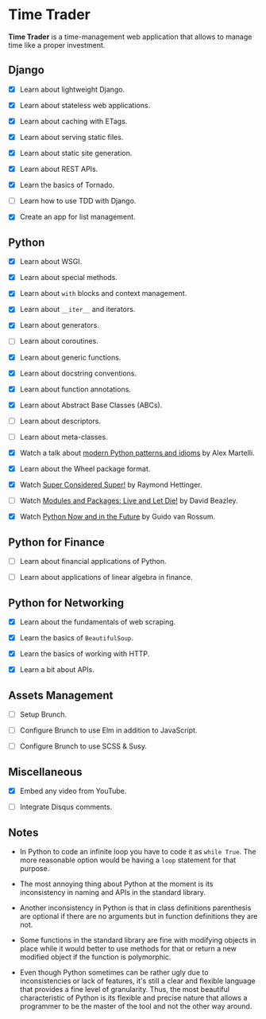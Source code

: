 # Time Trader

**Time Trader** is a time-management web application that allows to manage
time like a proper investment.


## Django

- [x] Learn about lightweight Django.
- [x] Learn about stateless web applications.
- [x] Learn about caching with ETags.
- [x] Learn about serving static files.
- [x] Learn about static site generation.
- [x] Learn about REST APIs.
- [x] Learn the basics of Tornado.
- [ ] Learn how to use TDD with Django.
- [x] Create an app for list management.


## Python

- [x] Learn about WSGI.
- [x] Learn about special methods.
- [x] Learn about `with` blocks and context management.
- [x] Learn about `__iter__` and iterators.
- [x] Learn about generators.
- [ ] Learn about coroutines.
- [x] Learn about generic functions.
- [x] Learn about docstring conventions.
- [x] Learn about function annotations.
- [x] Learn about Abstract Base Classes (ABCs).
- [ ] Learn about descriptors.
- [ ] Learn about meta-classes.
- [x] Watch a talk about [modern Python patterns and idioms](https://www.youtube.com/watch?t=10&v=LeuChRCByZc) by Alex Martelli.
- [x] Learn about the Wheel package format.
- [x] Watch [Super Considered Super!](https://www.youtube.com/watch?v=EiOglTERPEo) by Raymond Hettinger.
- [ ] Watch [Modules and Packages: Live and Let Die!](https://www.youtube.com/watch?v=0oTh1CXRaQ0) by David Beazley.
- [x] Watch [Python Now and in the Future](https://www.youtube.com/watch?v=bp3mCgrdMxU) by Guido van Rossum.


## Python for Finance

- [ ] Learn about financial applications of Python.
- [ ] Learn about applications of linear algebra in finance.


## Python for Networking

- [x] Learn about the fundamentals of web scraping.
- [x] Learn the basics of `BeautifulSoup`.
- [x] Learn the basics of working with HTTP.
- [x] Learn a bit about APIs.


## Assets Management

- [ ] Setup Brunch.
- [ ] Configure Brunch to use Elm in addition to JavaScript.
- [ ] Configure Brunch to use SCSS & Susy.


## Miscellaneous

- [x] Embed any video from YouTube.
- [ ] Integrate Disqus comments.


## Notes

- In Python to code an infinite loop you have to code it as `while True`.
The more reasonable option would be having a `loop` statement for that purpose.

- The most annoying thing about Python at the moment is its inconsistency in
naming and APIs in the standard library.

- Another inconsistency in Python is that in class definitions
parenthesis are optional if there are no arguments but in function
definitions they are not.

- Some functions in the standard library are fine with modifying objects
in place while it would better to use methods for that or return a new modified object if the function is polymorphic.

- Even though Python sometimes can be rather ugly due to inconsistencies or lack of features, it's still a clear and flexible language that provides a fine level of granularity. Thus, the most beautiful characteristic of Python is its flexible and precise nature that allows a programmer to be the master of the tool and not the other way around.
